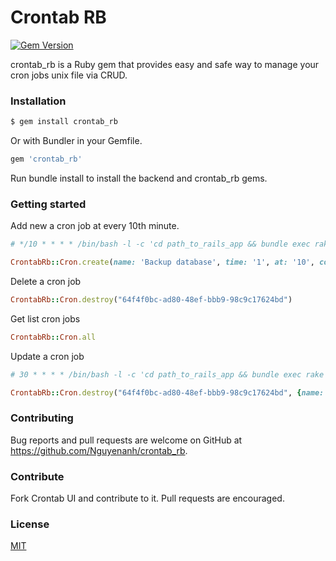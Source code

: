 # Crontab RB

[![Gem Version](https://badge.fury.io/rb/crontab_rb.svg)](https://badge.fury.io/rb/crontab_rb)

crontab_rb is a Ruby gem that provides easy and safe way to manage your cron jobs unix file via CRUD.

### Installation

```sh
$ gem install crontab_rb
```

Or with Bundler in your Gemfile.

```ruby
gem 'crontab_rb'
```
Run bundle install to install the backend and crontab_rb gems.

### Getting started

Add new a cron job at every 10th minute.
```ruby
# */10 * * * * /bin/bash -l -c 'cd path_to_rails_app && bundle exec rake backup_db'

CrontabRb::Cron.create(name: 'Backup database', time: '1', at: '10', command: 'rake backup_db')
```

Delete a cron job
```ruby
CrontabRb::Cron.destroy("64f4f0bc-ad80-48ef-bbb9-98c9c17624bd")
```

Get list cron jobs
```ruby
CrontabRb::Cron.all
```

Update a cron job
```ruby
# 30 * * * * /bin/bash -l -c 'cd path_to_rails_app && bundle exec rake remove_log'

CrontabRb::Cron.destroy("64f4f0bc-ad80-48ef-bbb9-98c9c17624bd", {name: 'Remove log file', time: '60', at: '30', command: 'rake remove_log'})
```

### Contributing

Bug reports and pull requests are welcome on GitHub at https://github.com/Nguyenanh/crontab_rb.


### Contribute
Fork Crontab UI and contribute to it. Pull requests are encouraged.

### License
[MIT](LICENSE.md)
